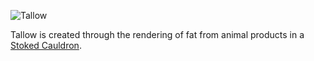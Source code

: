 ![Tallow](item:betterwithmods:material@13)

Tallow is created through the rendering of fat from animal products in a [Stoked Cauldron](../blocks/cauldron.md).

